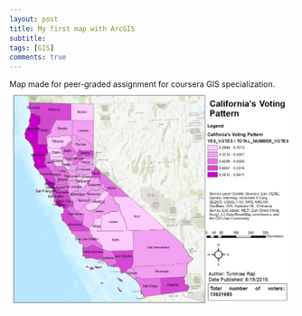 ```yaml
---
layout: post
title: My first map with ArcGIS
subtitle: 
tags: [GIS]
comments: true
---
```


Map made for peer-graded assignment for coursera GIS specialization.
![California](/img/map2.jpg)  


